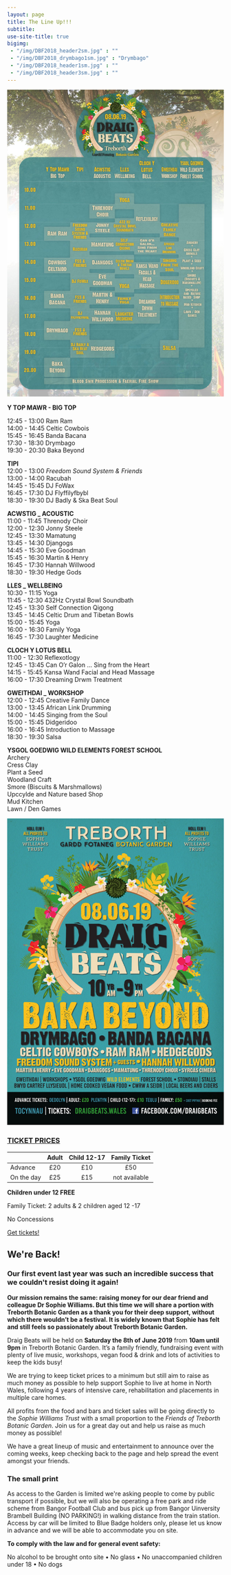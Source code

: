 ```yaml
---
layout: page
title: The Line Up!!!
subtitle: 
use-site-title: true
bigimg:
 - "/img/DBF2018_header2sm.jpg" : ""
 - "/img/DBF2018_drymbago1sm.jpg" : "Drymbago"
 - "/img/DBF2018_header1sm.jpg" : ""
 - "/img/DBF2018_header3sm.jpg" : ""
---
```



![Line Up](/img/LineUp.jpg)

**Y TOP MAWR - BIG TOP**

12:45 - 13:00 Ram Ram  
14:00 - 14:45 Celtic Cowbois  
15:45 - 16:45 Banda Bacana  
17:30 - 18:30 Drymbago  
19:30 - 20:30 Baka Beyond  

**TIPI**  
12:00 - 13:00 *Freedom Sound System & Friends*  
13:00 - 14:00 Racubah  
14:45 - 15:45 DJ FoWax  
16:45 - 17:30 DJ Flyffilyfbybl  
18:30 - 19:30 DJ Badly & Ska Beat Soul  

**ACWSTIG _ ACOUSTIC**  
11:00 - 11:45 Threnody Choir  
12:00 - 12:30 Jonny Steele  
12:45 - 13:30 Mamatung  
13:45 - 14:30 Djangogs  
14:45 - 15:30 Eve Goodman  
15:45 - 16:30 Martin & Henry  
16:45 - 17:30 Hannah Willwood  
18:30 - 19:30 Hedge Gods  

**LLES _ WELLBEING**  
10:30 - 11:15 Yoga  
11:45 - 12:30 432Hz Crystal Bowl Soundbath  
12:45 - 13:30 Self Connection Qigong  
13:45 - 14:45 Celtic Drum and Tibetan Bowls  
15:00 - 15:45 Yoga  
16:00 - 16:30 Family Yoga  
16:45 - 17:30 Laughter Medicine  

**CLOCH Y LOTUS BELL**  
11:00 - 12:30 Reflexotlogy  
12:45 - 13:45 Can O’r Galon ... Sing from the Heart  
14:15 - 15:45 Kansa Wand Facial and Head Massage  
16:00 - 17:30 Dreaming Drwm Treatment  

**GWEITHDAI _ WORKSHOP**  
12:00 - 12:45 Creative Family Dance  
13:00 - 13:45 African Link Drumming  
14:00 - 14:45 Singing from the Soul  
15:00 - 15:45 Didgeridoo  
16:00 - 16:45 Introduction to Massage  
18:30 - 19:30 Salsa  

**YSGOL GOEDWIG WILD ELEMENTS FOREST SCHOOL**  
Archery  
Cress Clay  
Plant a Seed  
Woodland Craft  
Smore (Biscuits & Marshmallows)  
Upccylde and Nature based Shop  
Mud Kitchen  
Lawn / Den Games  


![DraigBeatsFlyer](/img/DRAIG_BEATS_A6_19.jpg)


### [TICKET PRICES](https://draigbeats2019.brownpapertickets.com)


|           | **Adult**        | **Child 12-17** | **Family Ticket**|
|-----------|:----------------:|:---------------:|:----------------:|
|Advance    | £20              | £10             | £50              |
|On the day | £25              | £15             | not available    |


**Children under 12 FREE**

Family Ticket: 2 adults & 2 children aged 12 -17

No Concessions

[Get tickets!](https://draigbeats2019.brownpapertickets.com)


## We're Back!

### Our first event last year was such an incredible success that we couldn't resist doing it again!

**Our mission remains the same: raising money for our dear friend and colleague Dr Sophie Williams. But this time we will share a portion with Treborth Botanic Garden as a thank you for their deep support, without which there wouldn’t be a festival. It is widely known that Sophie has felt and still feels so passionately about Treborth Botanic Garden.**

Draig Beats will be held on **Saturday the 8th of June 2019** from **10am until 9pm** in Treborth Botanic Garden. It’s a family friendly, fundraising event with plenty of live music, workshops, vegan food & drink and lots of activities to keep the kids busy!

We are trying to keep ticket prices to a minimum but still aim to raise as much money as possible to help support Sophie to live at home in North Wales, following 4 years of intensive care, rehabilitation and placements in multiple care homes.

All profits from the food and bars and ticket sales will be going directly to the *Sophie Williams Trust* with a small proportion to the *Friends of Treborth Botanic Garden*. Join us for a great day out and help us raise as much money as possible!

We have a great lineup of music and entertainment to announce over the coming weeks, keep checking back to the page and help spread the event amongst your friends.
 
### The small print

As access to the Garden is limited we're asking people to come by public transport if possible, but we will also be operating a free park and ride scheme from Bangor Football Club and bus pick up from Bangor Uinversity Brambell Building (NO PARKING!) in walking distance from the train station. Access by car will be limited to Blue Badge holders only, please let us know in advance and we will be able to accommodate you on site.

**To comply with the law and for general event safety:**

No alcohol to be brought onto site • No glass • No unaccompanied children under 18 • No dogs

